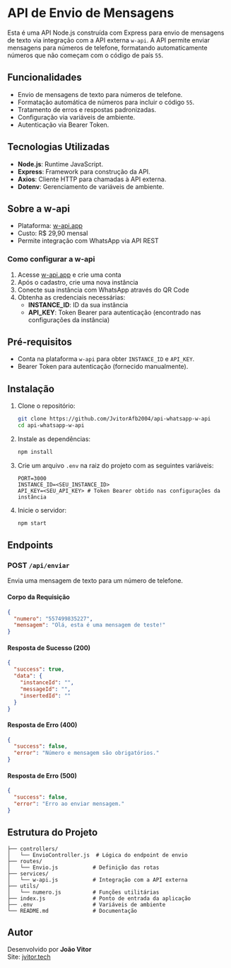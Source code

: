 # API de Envio de Mensagens

Esta é uma API Node.js construída com Express para envio de mensagens de texto via integração com a API externa `w-api`. A API permite enviar mensagens para números de telefone, formatando automaticamente números que não começam com o código de país `55`.

## Funcionalidades
- Envio de mensagens de texto para números de telefone.
- Formatação automática de números para incluir o código `55`.
- Tratamento de erros e respostas padronizadas.
- Configuração via variáveis de ambiente.
- Autenticação via Bearer Token.

## Tecnologias Utilizadas
- **Node.js**: Runtime JavaScript.
- **Express**: Framework para construção da API.
- **Axios**: Cliente HTTP para chamadas à API externa.
- **Dotenv**: Gerenciamento de variáveis de ambiente.

## Sobre a w-api
- Plataforma: [w-api.app](https://w-api.app/)
- Custo: R$ 29,90 mensal
- Permite integração com WhatsApp via API REST

### Como configurar a w-api
1. Acesse [w-api.app](https://w-api.app/) e crie uma conta
2. Após o cadastro, crie uma nova instância
3. Conecte sua instância com WhatsApp através do QR Code
4. Obtenha as credenciais necessárias:
   - **INSTANCE_ID**: ID da sua instância
   - **API_KEY**: Token Bearer para autenticação (encontrado nas configurações da instância)

## Pré-requisitos
- Conta na plataforma `w-api` para obter `INSTANCE_ID` e `API_KEY`.
- Bearer Token para autenticação (fornecido manualmente).

## Instalação
1. Clone o repositório:
   ```bash
   git clone https://github.com/JvitorAfb2004/api-whatsapp-w-api
   cd api-whatsapp-w-api
   ```

2. Instale as dependências:
   ```bash
   npm install
   ```

3. Crie um arquivo `.env` na raiz do projeto com as seguintes variáveis:
   ```env
   PORT=3000
   INSTANCE_ID=<SEU_INSTANCE_ID>
   API_KEY=<SEU_API_KEY> # Token Bearer obtido nas configurações da instância
   ```

4. Inicie o servidor:
   ```bash
   npm start
   ```


## Endpoints
### POST `/api/enviar`
Envia uma mensagem de texto para um número de telefone.

#### Corpo da Requisição
```json
{
  "numero": "557499835227",
  "mensagem": "Olá, esta é uma mensagem de teste!"
}
```

#### Resposta de Sucesso (200)
```json
{
  "success": true,
  "data": {
    "instanceId": "",
    "messageId": "",
    "insertedId": ""
  }
}
```

#### Resposta de Erro (400)
```json
{
  "success": false,
  "error": "Número e mensagem são obrigatórios."
}
```

#### Resposta de Erro (500)
```json
{
  "success": false,
  "error": "Erro ao enviar mensagem."
}
```

## Estrutura do Projeto
```
├── controllers/
│   └── EnvioController.js  # Lógica do endpoint de envio
├── routes/
│   └── Envio.js           # Definição das rotas
├── services/
│   └── w-api.js           # Integração com a API externa
├── utils/
│   └── numero.js          # Funções utilitárias
├── index.js               # Ponto de entrada da aplicação
├── .env                   # Variáveis de ambiente
└── README.md              # Documentação
```

## Autor
Desenvolvido por **João Vitor**  
Site: [jvitor.tech](https://jvitor.tech)

